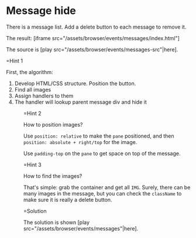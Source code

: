 
# Message hide 

There is a message list. Add a delete button to each message to remove it.

The result:
[iframe src="/assets/browser/events/messages/index.html"]

The source is [play src="/assets/browser/events/messages-src"|here].


=Hint 1

First, the algorithm:

<ol>
<li>Develop HTML/CSS structure. Position the button.</li>
<li>Find all images</li>
<li>Assign handlers to them</li>
<li>The handler will lookup parent message div and hide it</li>
<ol>

=Hint 2

How to position images?

Use `position: relative` to make the `pane` positioned, and then `position: absolute + right/top` for the image. 

Use `padding-top` on the `pane` to get space on top of the message.


=Hint 3

How to find the images?

That's simple: grab the container and get all `IMG`. Surely, there can be many images in the message, but you can check the `className` to make sure it is really a delete button.

=Solution

The solution is shown [play src="/assets/browser/events/messages"|here].


